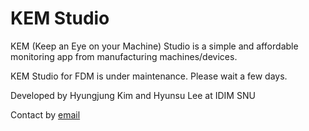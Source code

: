# KEM Studio

KEM (Keep an Eye on your Machine) Studio is a simple and affordable monitoring app from manufacturing machines/devices.

KEM Studio for FDM is under maintenance. Please wait a few days.

Developed by Hyungjung Kim and Hyunsu Lee at IDIM SNU

Contact by [email](mailto:hyungjung.kim@outlook.com)
